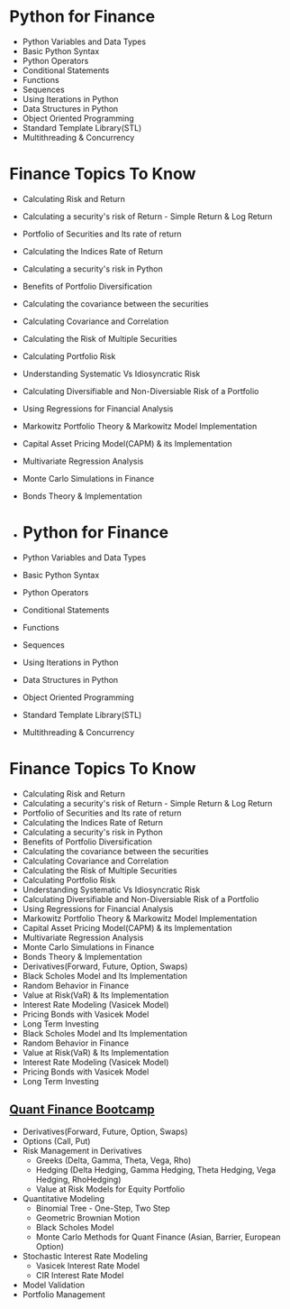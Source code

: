 # Python for Finance

- Python Variables and Data Types
- Basic Python Syntax
- Python Operators
- Conditional Statements
- Functions
- Sequences
- Using Iterations in Python
- Data Structures in Python
- Object Oriented Programming
- Standard Template Library(STL)
- Multithreading & Concurrency



# Finance Topics To Know 

- Calculating Risk and Return
- Calculating a security's risk of Return - Simple Return & Log Return
- Portfolio of Securities and Its rate of return
- Calculating the Indices Rate of Return
- Calculating a security's risk in Python
- Benefits of Portfolio Diversification
- Calculating the covariance between the securities
- Calculating Covariance and Correlation
- Calculating the Risk of Multiple Securities
- Calculating Portfolio Risk
- Understanding Systematic Vs Idiosyncratic Risk
- Calculating Diversifiable and Non-Diversiable Risk of a Portfolio
- Using Regressions for Financial Analysis
- Markowitz Portfolio Theory & Markowitz Model Implementation
- Capital Asset Pricing Model(CAPM) & its Implementation
- Multivariate Regression Analysis
- Monte Carlo Simulations in Finance
- Bonds Theory & Implementation
- # Python for Finance

- Python Variables and Data Types
- Basic Python Syntax
- Python Operators
- Conditional Statements
- Functions
- Sequences
- Using Iterations in Python
- Data Structures in Python
- Object Oriented Programming
- Standard Template Library(STL)
- Multithreading & Concurrency



# Finance Topics To Know 

- Calculating Risk and Return
- Calculating a security's risk of Return - Simple Return & Log Return
- Portfolio of Securities and Its rate of return
- Calculating the Indices Rate of Return
- Calculating a security's risk in Python
- Benefits of Portfolio Diversification
- Calculating the covariance between the securities
- Calculating Covariance and Correlation
- Calculating the Risk of Multiple Securities
- Calculating Portfolio Risk
- Understanding Systematic Vs Idiosyncratic Risk
- Calculating Diversifiable and Non-Diversiable Risk of a Portfolio
- Using Regressions for Financial Analysis
- Markowitz Portfolio Theory & Markowitz Model Implementation
- Capital Asset Pricing Model(CAPM) & its Implementation
- Multivariate Regression Analysis
- Monte Carlo Simulations in Finance
- Bonds Theory & Implementation
- Derivatives(Forward, Future, Option, Swaps)
- Black Scholes Model and Its Implementation
- Random Behavior in Finance
- Value at Risk(VaR) & Its Implementation
- Interest Rate Modeling (Vasicek Model)
- Pricing Bonds with Vasicek Model
- Long Term Investing 
- Black Scholes Model and Its Implementation
- Random Behavior in Finance
- Value at Risk(VaR) & Its Implementation
- Interest Rate Modeling (Vasicek Model)
- Pricing Bonds with Vasicek Model
- Long Term Investing 



## [Quant Finance Bootcamp](https://quantfinanceinstitute.com/courses/quant-finance-bootcamp-25/)

- Derivatives(Forward, Future, Option, Swaps)
- Options (Call, Put)
- Risk Management in Derivatives
    - Greeks (Delta, Gamma, Theta, Vega, Rho)
    - Hedging (Delta Hedging, Gamma Hedging, Theta Hedging, Vega Hedging, RhoHedging)
    - Value at Risk Models for Equity Portfolio
- Quantitative Modeling
    - Binomial Tree - One-Step, Two Step
    - Geometric Brownian Motion
    - Black Scholes Model
    - Monte Carlo Methods for Quant Finance (Asian, Barrier, European Option)
- Stochastic Interest Rate Modeling
    - Vasicek Interest Rate Model
    - CIR Interest Rate Model
- Model Validation
- Portfolio Management
